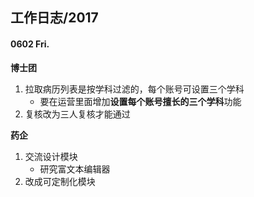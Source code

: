 ## 工作日志/2017

#### 0602 Fri.

**博士团**
1. 拉取病历列表是按学科过滤的，每个账号可设置三个学科
    * 要在运营里面增加**设置每个账号擅长的三个学科**功能
2. 复核改为三人复核才能通过

**药企**
1. 交流设计模块
    * 研究富文本编辑器
2. 改成可定制化模块


